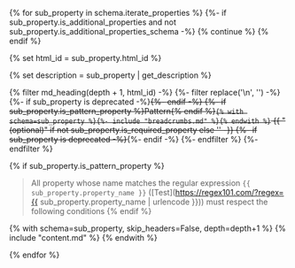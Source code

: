 {% for sub_property in schema.iterate_properties %}
  {%- if sub_property.is_additional_properties and not sub_property.is_additional_properties_schema -%}
    {% continue %}
  {% endif %}

  {% set html_id = sub_property.html_id %}

  {% set description = sub_property | get_description %}
  
  {% filter md_heading(depth + 1, html_id) -%}
    {%- filter replace('\n', '') -%}
    {%- if sub_property is deprecated  -%}~~{%- endif -%}
    {%- if sub_property.is_pattern_property %}Pattern{% endif %}`{% with schema=sub_property %}{%- include "breadcrumbs.md" %}{% endwith %}`
      {{ "(optional)" if not sub_property.is_required_property else '' -}}
    {%- if sub_property is deprecated -%}~~{%- endif -%}
    {%- endfilter %}
  {%- endfilter %}

  {% if sub_property.is_pattern_property %}
> All property whose name matches the regular expression 
```{{ sub_property.property_name }}``` ([Test](https://regex101.com/?regex={{ sub_property.property_name | urlencode }}))
must respect the following conditions
  {% endif %}


  {% with schema=sub_property, skip_headers=False, depth=depth+1 %}
    {% include "content.md" %}
  {% endwith %}

{% endfor %}
